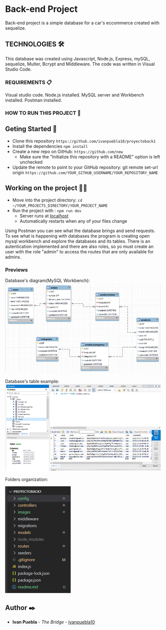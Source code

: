 # Back-end Project
Back-end project is a simple database for a car's eccommerce created with sequelize. 

## TECHNOLOGIES 🛠️
This database was created using Javascript, Node.js, Express, mySQL, sequelize, Multer, Bcrypt and Middleware. The code was written in Visual Studio Code.

### REQUIREMENTS 📋
Visual studio code. Node.js installed. MySQL server and Workbench installed. Postman installed.

### HOW TO RUN THIS PROJECT 🔧
## Geting Started 🚀
- Clone this repository `https://github.com/ivanpuebla10/proyectoback1`
- Install the dependencies `npm install`
- Create a new repo on GitHub: `https://github.com/new`
    - Make sure the "Initialize this repository with a README" option is left unchecked
- Update the remote to point to your GitHub repository: git remote set-url origin `https://github.com/YOUR_GITHUB_USERNAME/YOUR_REPOSITORY_NAME`

## Working on the project 👷‍♂️
* Move into the project directory: `cd ~/YOUR_PROJECTS_DIRECTORY/YOUR_PROJECT_NAME`
* Run the project with : `npm run dev`
    * Server runs at [localhost](https://localhost:4000)
    * Automatically restarts when any of your files change

Using Postman you can see what the database brings and send requests. To see what is happening with databases the program is creating open mysql workbench and explore the databases and its tables. There is an autentication implemented and there are also roles, so yo must create an user with the role "admin" to access the routes that are only available for admins.

### Previews
<!-- Users in postman:
![foto](./images/diagrama.png) -->

Database's diagram(MySQL Workbench):
![foto](./images/diagrama.png)

Database's table example:
![foto](./images/tablas.png)

Folders organization:



![foto](./images/carpetas.png)

## Author ✒️
* **Ivan Puebla** - *The Bridge* - [ivanpuebla10](https://github.com/ivanpuebla10)